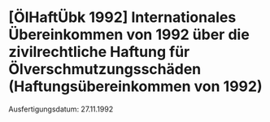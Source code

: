 # [ÖlHaftÜbk 1992] Internationales Übereinkommen von 1992 über die zivilrechtliche Haftung für Ölverschmutzungsschäden  (Haftungsübereinkommen von 1992)

Ausfertigungsdatum: 27.11.1992

 